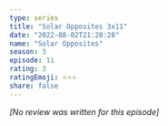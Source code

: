 ```yaml
---
type: series
title: "Solar Opposites 3x11"
date: "2022-08-02T21:20:28"
name: "Solar Opposites"
season: 3
episode: 11
rating: 3
ratingEmoji: ⭐️⭐️⭐️
share: false
---
```


_[No review was written for this episode]_

